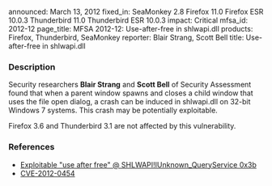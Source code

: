 announced: March 13, 2012
fixed_in: SeaMonkey 2.8
          Firefox 11.0
          Firefox ESR 10.0.3
          Thunderbird 11.0
          Thunderbird ESR 10.0.3
impact: Critical
mfsa_id: 2012-12
page_title: MFSA 2012-12: Use-after-free in shlwapi.dll
products: Firefox, Thunderbird, SeaMonkey
reporter: Blair Strang, Scott Bell
title: Use-after-free in shlwapi.dll

<h3>Description</h3>

<p>Security researchers <strong>Blair Strang</strong> and <strong>Scott
Bell</strong> of Security Assessment found that when a parent window spawns and
closes a child window that uses the file open dialog, a crash can be induced in
shlwapi.dll on 32-bit Windows 7 systems. This crash may be potentially
exploitable. 
</p>

<p class="note">Firefox 3.6 and Thunderbird 3.1 are not affected by this
vulnerability.
</p>


<h3>References</h3>

<ul>
  <li><a href="https://bugzilla.mozilla.org/show_bug.cgi?id=684555">
      Exploitable "use after free" @ SHLWAPI!IUnknown_QueryService 0x3b</a></li>
  <li><a href="http://cve.mitre.org/cgi-bin/cvename.cgi?name=CVE-2012-0454" class="ex-ref">CVE-2012-0454</a></li>
</ul>



